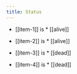 ```yaml
---
title: Status
---
```


* [[item-1]] is * [[alive]]
* [[item-2]] is * [[alive]]

* [[item-3]] is * [[dead]]
* [[item-4]] is * [[dead]]
